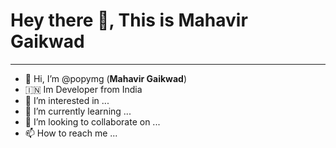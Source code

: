 # Hey there 🤙, This is Mahavir Gaikwad
----------
- 👋 Hi, I’m @popymg (**Mahavir Gaikwad**)
- 🇮🇳 Im Developer from India 
- 👀 I’m interested in ...
- 🌱 I’m currently learning ...
- 💞️ I’m looking to collaborate on ...
- 📫 How to reach me ...

<!---
popymg/popymg is a ✨ special ✨ repository because its `README.md` (this file) appears on your GitHub profile.
You can click the Preview link to take a look at your changes.
--->
